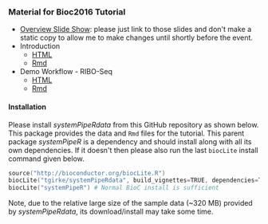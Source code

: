 
### Material for Bioc2016 Tutorial 
+ [Overview Slide Show](https://docs.google.com/presentation/d/175aup31LvnbIJUAvEEoSkpGsKgtBJ2RpQYd0Gs23dLo/embed?start=false&loop=false&delayms=60000): please just link to those slides and don't make a static copy to allow me to make changes until shortly before the event.
+ Introduction 
    + [HTML](https://htmlpreview.github.io/?https://raw.githubusercontent.com/tgirke/systemPipeRdata/master/vignettes/systemPipeR_Intro.html)
    + [Rmd](https://raw.githubusercontent.com/tgirke/systemPipeRdata/master/vignettes/systemPipeR_Intro.Rmd)
+ Demo Workflow - RIBO-Seq 
    + [HTML](https://htmlpreview.github.io/?https://raw.githubusercontent.com/tgirke/systemPipeRdata/master/inst/extdata/workflows/riboseq/systemPipeRIBOseq.html)
    + [Rmd](https://raw.githubusercontent.com/tgirke/systemPipeRdata/master/inst/extdata/workflows/riboseq/systemPipeRIBOseq.Rmd)

#### Installation 
Please install _systemPipeRdata_ from this GitHub repository as shown below. This package provides the data and `Rmd` files for the tutorial. 
This parent package _systemPipeR_ is a dependency and should install along with all its own dependencies. If it doesn't then please also
run the last `biocLite` install command given below.

```s
source("http://bioconductor.org/biocLite.R")
biocLite("tgirke/systemPipeRdata", build_vignettes=TRUE, dependencies=TRUE)
biocLite("systemPipeR") # Normal BioC install is sufficient
```

Note, due to the relative large size of the sample data (~320 MB) provided by _systemPipeRdata_, its download/install may take some time.

